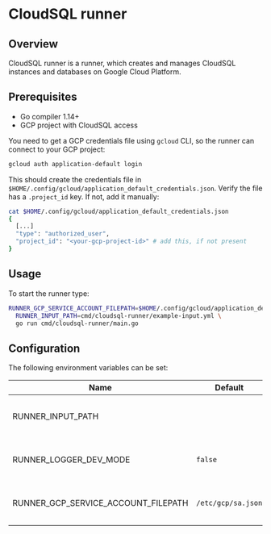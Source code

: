 # CloudSQL runner

## Overview

CloudSQL runner is a runner, which creates and manages CloudSQL instances and databases on Google Cloud Platform.

## Prerequisites

- Go compiler 1.14+
- GCP project with CloudSQL access

You need to get a GCP credentials file using `gcloud` CLI, so the runner can connect to your GCP project:
```bash
gcloud auth application-default login
```
This should create the credentials file in `$HOME/.config/gcloud/application_default_credentials.json`. Verify the file has a `.project_id` key. If not, add it manually:
```bash
cat $HOME/.config/gcloud/application_default_credentials.json
{
  [...]
  "type": "authorized_user",
  "project_id": "<your-gcp-project-id>" # add this, if not present
}
```

## Usage

To start the runner type:
```bash
RUNNER_GCP_SERVICE_ACCOUNT_FILEPATH=$HOME/.config/gcloud/application_default_credentials.json \
  RUNNER_INPUT_PATH=cmd/cloudsql-runner/example-input.yml \
  go run cmd/cloudsql-runner/main.go
```

## Configuration

The following environment variables can be set:

| Name                                | Default            | Description                           |
|-------------------------------------|--------------------|---------------------------------------|
| RUNNER_INPUT_PATH                   |                    | Path of the runner YAML input file    |
| RUNNER_LOGGER_DEV_MODE              | `false`            | Enable additional log messages        |
| RUNNER_GCP_SERVICE_ACCOUNT_FILEPATH | `/etc/gcp/sa.json` | Path to the GCP JSON credentials file |
